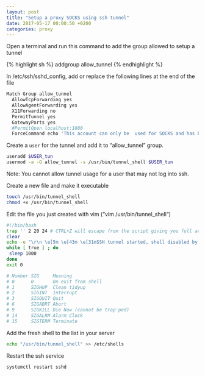 ```yaml
---
layout: post
title: "Setup a proxy SOCKS using ssh tunnel"
date: 2017-05-17 00:00:50 +0200
categories: proxy
---
```


Open a terminal and run this command to add the group allowed to setup a tunnel

{% highlight sh %}
addgroup allow_tunnel
{% endhighlight %}

In /etc/ssh/sshd_config, add or replace the following lines at the end of the file

```sh
Match Group allow_tunnel
  AllowTcpForwarding yes
  AllowAgentForwarding yes
  X11Forwarding no
  PermitTunnel yes
  GatewayPorts yes
  #PermitOpen localhost:1080
  ForceCommand echo 'This account can only be  used for SOCKS and has be restricted accordingly.'
```

Create a `user` for the tunnel and add it to “allow_tunnel” group.

```sh
useradd $USER_tun
usermod -a -G allow_tunnel -s /usr/bin/tunnel_shell $USER_tun
```

Note: You cannot allow tunnel usage for a user that may not log into ssh.

Create a new file and make it executable

```sh
touch /usr/bin/tunnel_shell
chmod +x /usr/bin/tunnel_shell
```

Edit the file you just created with vim (“vim /usr/bin/tunnel_shell“)

```sh
#!/bin/bash
trap '' 2 20 24 # CTRL+Z will escape from the script giving you full access to bash… Try adding << trap '' 20 >>
clear
echo -e "\r\n \e[5m \e[43m \e[31mSSH tunnel started, shell disabled by the syste$m administrator\e[0m \r\n"
while [ true ] ; do
 sleep 1000
done
exit 0

# Number SIG     Meaning
# 0      0       On exit from shell
# 1      SIGHUP  Clean tidyup
# 2      SIGINT  Interrupt
# 3      SIGQUIT Quit
# 6      SIGABRT Abort
# 9      SIGKILL Die Now (cannot be trap'ped)
# 14     SIGALRM Alarm Clock
# 15     SIGTERM Terminate
```

Add the fresh shell to the list in your server

```sh
echo "/usr/bin/tunnel_shell" >> /etc/shells
```

Restart the ssh service

```sh
systemctl restart sshd
```
